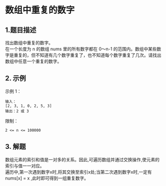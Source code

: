 # 数组中重复的数字

## 1.题目描述
找出数组中重复的数字。  
在一个长度为 n 的数组 nums 里的所有数字都在 0～n-1 的范围内。数组中某些数字是重复的，但不知道有几个数字重复了，也不知道每个数字重复了几次。请找出数组中任意一个重复的数字。

## 2. 示例
示例 1：
```
输入：
[2, 3, 1, 0, 2, 5, 3]
输出：2 或 3 
```
限制：
```
2 <= n <= 100000
```
## 3. 解题
数组元素的索引和值是一对多的关系。因此,可遍历数组并通过交换操作,使元素的索引与值一一对应。  
遍历中,第一次遇到数字x时,将其交换至索引x处;当第二次遇到数字x时,一定有nums[x] = x ,此时即可得到一组重复数字。
